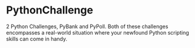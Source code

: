 # PythonChallenge

2 Python Challenges, PyBank and PyPoll.
Both of these challenges encompasses a real-world situation where your newfound Python scripting skills can come in handy. 

